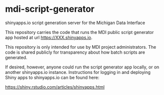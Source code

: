 # mdi-script-generator
shinyapps.io script generation server for the Michigan Data Interface

This repository carries the code that runs the MDI public script generator
app hosted at url https://XXX.shinyapps.io.

This repository is only intended for use by MDI project administrators.
The code is shared publicly for transparency about how batch scripts
are generated.

If desired, however, anyone could run the script generator app
locally, or on another shinyapps.io instance. Instructions for 
logging in and deploying Shiny apps to shinyapps.io can be found here:

<https://shiny.rstudio.com/articles/shinyapps.html>

